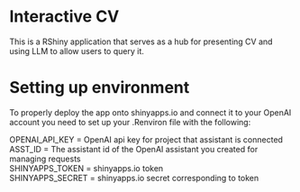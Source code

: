 # Interactive CV
This is a RShiny application that serves as a hub for presenting CV and using LLM to allow users to query it.

# Setting up environment
To properly deploy the app onto shinyapps.io and connect it to your OpenAI account you need to set up your .Renviron file with the following:

OPENAI_API_KEY = OpenAI api key for project that assistant is connected <br>
ASST_ID = The assistant id of the OpenAI assistant you created for managing requests <br>
SHINYAPPS_TOKEN = shinyapps.io token <br>
SHINYAPPS_SECRET = shinyapps.io secret corresponding to token <br>
